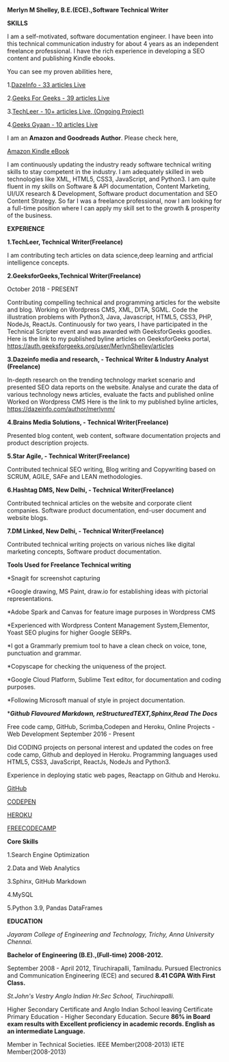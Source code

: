 **Merlyn M Shelley, B.E.(ECE).,Software Technical Writer**

**SKILLS** 

I am a self-motivated, software documentation engineer. I have been into this technical communication industry for about 4 years as an independent freelance professional. I have the rich experience in developing a SEO content and publishing Kindle ebooks.

You can see my proven abilities here,

1.[DazeInfo - 33 articles Live](https://dazeinfo.com/author/merlynm/#) 

2.[Geeks For Geeks - 39 articles Live](https://auth.geeksforgeeks.org/user/MerlynShelley/articles)

3.[TechLeer - 10+ articles Live, (Ongoing Project)](https://www.techleer.com/users/Merlyn_Shelley/) 

4.[Geeks Gyaan - 10 articles Live](https://www.geeksgyaan.com/author/merlyn)

I am an **Amazon and Goodreads Author**. Please check here,

[Amazon Kindle eBook](www.amazon.com/author/merlynshelley)

I am continuously updating the industry ready software technical writing skills to stay competent in the industry. I am adequately skilled in web technologies like XML, HTML5, CSS3, JavaScript, and Python3. I am quite fluent in my skills on Software & API documentation, Content Marketing, UI/UX research & Development, Software product documentation and SEO Content Strategy. So far I was a freelance professional, now I am looking for a full-time position where I can apply my skill set to the growth & prosperity of the business.

**EXPERIENCE**

**1.TechLeer, Technical Writer(Freelance)**

I am contributing tech articles on data science,deep learning and artficial intelligence concepts.

**2.GeeksforGeeks,Technical Writer(Freelance)**

October 2018 - PRESENT

Contributing compelling technical and programming articles for the website and blog. Working on Wordpress CMS, XML, DITA, SGML. Code the illustration problems with Python3, Java, Javascript, HTML5, CSS3, PHP, NodeJs, ReactJs. Continuously for two years, I have participated in the Technical Scripter event and was awarded with GeeksforGeeks goodies. Here is the link to my published byline articles on GeeksforGeeks portal, https://auth.geeksforgeeks.org/user/MerlynShelley/articles

**3.Dazeinfo media and research, - Technical Writer & Industry Analyst (Freelance)**

In-depth research on the trending technology market scenario and presented SEO data reports on the website. Analyse and curate the data of various technology news articles, evaluate the facts and published online Worked on Wordpress CMS Here is the link to my published byline articles, https://dazeinfo.com/author/merlynm/

**4.Brains Media Solutions,  - Technical Writer(Freelance)**

Presented blog content, web content, software documentation projects and product description projects.

**5.Star Agile, - Technical Writer(Freelance)**

Contributed technical SEO writing, Blog writing and Copywriting based on SCRUM, AGILE, SAFe and LEAN methodologies.

**6.Hashtag DMS, New Delhi, - Technical Writer(Freelance)**

Contributed technical articles on the website and corporate client companies. Software product documentation, end-user document and website blogs.

**7.DM Linked, New Delhi, - Technical Writer(Freelance)**

Contributed technical writing projects on various niches like digital marketing concepts, Software product documentation.

**Tools Used for Freelance Technical writing** 

*Snagit for screenshot capturing 

*Google drawing, MS Paint, draw.io for establishing ideas with pictorial representations. 

*Adobe Spark and Canvas for feature image purposes in Wordpress CMS 

*Experienced with Wordpress Content Management System,Elementor, Yoast SEO plugins for higher Google SERPs. 

*I got a Grammarly premium tool to have a clean check on voice, tone, punctuation and grammar. 

*Copyscape for checking the uniqueness of the project. 

*Google Cloud Platform, Sublime Text editor, for documentation and coding purposes. 

*Following Microsoft manual of style in project documentation. 

*_**Github Flavoured Markdown, reStructuredTEXT,Sphinx,Read The Docs**_

Free code camp, GitHub, Scrimba,Codepen and Heroku, Online Projects - Web Development September 2016 - Present

Did CODING projects on personal interest and updated the codes on free code camp, Github and deployed in Heroku. Programming languages used HTML5, CSS3, JavaScript, ReactJs, NodeJs and Python3.

Experience in deploying static web pages, Reactapp on Github and Heroku.

[GitHub](https://github.com/MerlynMShelley)

[CODEPEN](https://codepen.io/MerlynShelley/pen/OJPYNGv)

[HEROKU](https://dashboard.heroku.com/apps/volopayproject/activity/builds/a755c95c-5974-4b55-b334-23e4ccacccb9)

[FREECODECAMP](https://www.freecodecamp.org/fcc2d08e582-ac86-4a52-ac72-0a6fabad608d)

**Core Skills**

1.Search Engine Optimization 

2.Data and Web Analytics

3.Sphinx, GitHub Markdown 

4.MySQL 

5.Python 3.9, Pandas DataFrames

**EDUCATION**

*Jayaram College of Engineering and Technology, Trichy, Anna University Chennai.* 
 
**Bachelor of Engineering (B.E).,(Full-time) 2008-2012.**

September 2008 - April 2012, Tiruchirapalli, Tamilnadu. Pursued Electronics and Communication Engineering (ECE) and secured **8.41 CGPA With First Class.**

*St.John's Vestry Anglo Indian Hr.Sec School, Tiruchirapalli.*

Higher Secondary Certificate and Anglo Indian School leaving Certificate Primary Education - Higher Secondary Education. Secure **86% in Board exam results with Excellent proficiency in academic records. English as an intermediate Language.**

Member in Technical Societies. IEEE Member(2008-2013) IETE Member(2008-2013)
